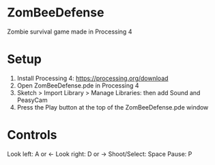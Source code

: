 # ZomBeeDefense
Zombie survival game made in Processing 4

# Setup
1. Install Processing 4: https://processing.org/download
2. Open ZomBeeDefense.pde in Processing 4
3. Sketch > Import Library > Manage Libraries: then add Sound and PeasyCam
4. Press the Play button at the top of the ZomBeeDefense.pde window

# Controls
  Look left: A or ←
  Look right: D or →
  Shoot/Select: Space
  Pause: P
